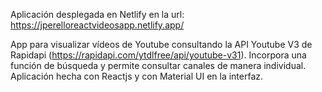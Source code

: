 Aplicación desplegada en Netlify en la url: https://jperelloreactvideosapp.netlify.app/

App para visualizar vídeos de Youtube consultando la API Youtube V3 de Rapidapi (https://rapidapi.com/ytdlfree/api/youtube-v31). 
Incorpora una función de búsqueda y permite consultar canales de manera individual. 
Aplicación hecha con Reactjs y con Material UI en la interfaz. 
